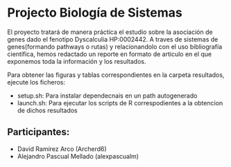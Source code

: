 # Projecto Biología de Sistemas
El proyecto tratará de manera práctica el estudio sobre la asociación de genes dado el fenotipo Dyscalculia HP:0002442.
A traves de sistemas de genes(formando pathways o rutas) y relacionandolo con el uso bibliografía científica, hemos redactado un reporte en formato de articulo en el que exponemos toda la información y los resultados.

Para obtener las figuras y tablas correspondientes en la carpeta resultados, ejecute los ficheros:

* setup.sh: Para instalar dependecnais en un path autogenerado
* launch.sh: Para ejecutar los scripts de R correspodientes a la obtencion de dichos resultados 


## Participantes: 
* David Ramírez Arco (Archerd6)
* Alejandro Pascual Mellado (alexpascualm)